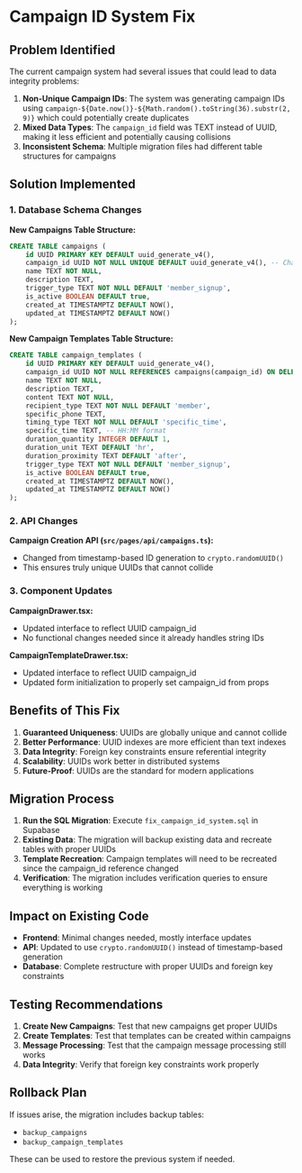 # Campaign ID System Fix

## Problem Identified

The current campaign system had several issues that could lead to data integrity problems:

1. **Non-Unique Campaign IDs**: The system was generating campaign IDs using `campaign-${Date.now()}-${Math.random().toString(36).substr(2, 9)}` which could potentially create duplicates
2. **Mixed Data Types**: The `campaign_id` field was TEXT instead of UUID, making it less efficient and potentially causing collisions
3. **Inconsistent Schema**: Multiple migration files had different table structures for campaigns

## Solution Implemented

### 1. Database Schema Changes

**New Campaigns Table Structure:**
```sql
CREATE TABLE campaigns (
    id UUID PRIMARY KEY DEFAULT uuid_generate_v4(),
    campaign_id UUID NOT NULL UNIQUE DEFAULT uuid_generate_v4(), -- Changed to UUID
    name TEXT NOT NULL,
    description TEXT,
    trigger_type TEXT NOT NULL DEFAULT 'member_signup',
    is_active BOOLEAN DEFAULT true,
    created_at TIMESTAMPTZ DEFAULT NOW(),
    updated_at TIMESTAMPTZ DEFAULT NOW()
);
```

**New Campaign Templates Table Structure:**
```sql
CREATE TABLE campaign_templates (
    id UUID PRIMARY KEY DEFAULT uuid_generate_v4(),
    campaign_id UUID NOT NULL REFERENCES campaigns(campaign_id) ON DELETE CASCADE, -- UUID reference
    name TEXT NOT NULL,
    description TEXT,
    content TEXT NOT NULL,
    recipient_type TEXT NOT NULL DEFAULT 'member',
    specific_phone TEXT,
    timing_type TEXT NOT NULL DEFAULT 'specific_time',
    specific_time TEXT, -- HH:MM format
    duration_quantity INTEGER DEFAULT 1,
    duration_unit TEXT DEFAULT 'hr',
    duration_proximity TEXT DEFAULT 'after',
    trigger_type TEXT NOT NULL DEFAULT 'member_signup',
    is_active BOOLEAN DEFAULT true,
    created_at TIMESTAMPTZ DEFAULT NOW(),
    updated_at TIMESTAMPTZ DEFAULT NOW()
);
```

### 2. API Changes

**Campaign Creation API (`src/pages/api/campaigns.ts`):**
- Changed from timestamp-based ID generation to `crypto.randomUUID()`
- This ensures truly unique UUIDs that cannot collide

### 3. Component Updates

**CampaignDrawer.tsx:**
- Updated interface to reflect UUID campaign_id
- No functional changes needed since it already handles string IDs

**CampaignTemplateDrawer.tsx:**
- Updated interface to reflect UUID campaign_id
- Updated form initialization to properly set campaign_id from props

## Benefits of This Fix

1. **Guaranteed Uniqueness**: UUIDs are globally unique and cannot collide
2. **Better Performance**: UUID indexes are more efficient than text indexes
3. **Data Integrity**: Foreign key constraints ensure referential integrity
4. **Scalability**: UUIDs work better in distributed systems
5. **Future-Proof**: UUIDs are the standard for modern applications

## Migration Process

1. **Run the SQL Migration**: Execute `fix_campaign_id_system.sql` in Supabase
2. **Existing Data**: The migration will backup existing data and recreate tables with proper UUIDs
3. **Template Recreation**: Campaign templates will need to be recreated since the campaign_id reference changed
4. **Verification**: The migration includes verification queries to ensure everything is working

## Impact on Existing Code

- **Frontend**: Minimal changes needed, mostly interface updates
- **API**: Updated to use `crypto.randomUUID()` instead of timestamp-based generation
- **Database**: Complete restructure with proper UUIDs and foreign key constraints

## Testing Recommendations

1. **Create New Campaigns**: Test that new campaigns get proper UUIDs
2. **Create Templates**: Test that templates can be created within campaigns
3. **Message Processing**: Test that the campaign message processing still works
4. **Data Integrity**: Verify that foreign key constraints work properly

## Rollback Plan

If issues arise, the migration includes backup tables:
- `backup_campaigns`
- `backup_campaign_templates`

These can be used to restore the previous system if needed. 